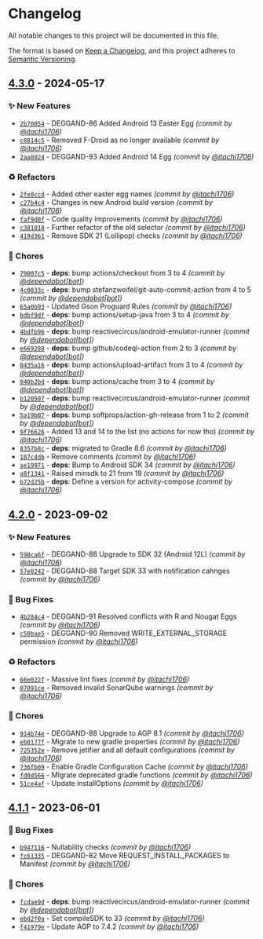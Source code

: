 # Changelog
All notable changes to this project will be documented in this file.

The format is based on [Keep a Changelog](https://keepachangelog.com/en/1.0.0/),
and this project adheres to [Semantic Versioning](https://semver.org/spec/v2.0.0.html).

## [4.3.0] - 2024-05-17
### :sparkles: New Features
- [`2b70054`](https://github.com/itachi1706/DroidEggs/commit/2b70054a5d0b61e75e7506e69ffce4a01369d227) - DEGGAND-86 Added Android 13 Easter Egg *(commit by [@itachi1706](https://github.com/itachi1706))*
- [`c8814c5`](https://github.com/itachi1706/DroidEggs/commit/c8814c5692becc4ab319f2a5efd58a7f149abeba) - Removed F-Droid as no longer available *(commit by [@itachi1706](https://github.com/itachi1706))*
- [`2aa8024`](https://github.com/itachi1706/DroidEggs/commit/2aa802487eee6b2f0c4c681b3319292c1b8f6375) - DEGGAND-93 Added Android 14 Egg *(commit by [@itachi1706](https://github.com/itachi1706))*

### :recycle: Refactors
- [`2fe0ccd`](https://github.com/itachi1706/DroidEggs/commit/2fe0ccd19d48bcc1c90db258471cf349de423392) - Added other easter egg names *(commit by [@itachi1706](https://github.com/itachi1706))*
- [`c27b4c4`](https://github.com/itachi1706/DroidEggs/commit/c27b4c45d4440ecd2a73b75317444650f4c088d5) - Changes in new Android build version *(commit by [@itachi1706](https://github.com/itachi1706))*
- [`faf9d0f`](https://github.com/itachi1706/DroidEggs/commit/faf9d0fe96f8595d1a029bcda75f5679392bac53) - Code quality improvements *(commit by [@itachi1706](https://github.com/itachi1706))*
- [`c381818`](https://github.com/itachi1706/DroidEggs/commit/c381818e5a97faa4d183da0f8931378081b77516) - Further refactor of the old selector *(commit by [@itachi1706](https://github.com/itachi1706))*
- [`419d361`](https://github.com/itachi1706/DroidEggs/commit/419d36148e16a0032d1fd9ea692475f2bc2594ba) - Remove SDK 21 (Lollipop) checks *(commit by [@itachi1706](https://github.com/itachi1706))*

### :wrench: Chores
- [`79007c5`](https://github.com/itachi1706/DroidEggs/commit/79007c533d88713c27eedbd376cb6101e8be980c) - **deps**: bump actions/checkout from 3 to 4 *(commit by [@dependabot[bot]](https://github.com/apps/dependabot))*
- [`4c0833c`](https://github.com/itachi1706/DroidEggs/commit/4c0833c3d9d5fa96451d6268940b53040b8739d5) - **deps**: bump stefanzweifel/git-auto-commit-action from 4 to 5 *(commit by [@dependabot[bot]](https://github.com/apps/dependabot))*
- [`65a0b93`](https://github.com/itachi1706/DroidEggs/commit/65a0b93d3f8626daacc945d0b3b55bc041cbe678) - Updated Gson Proguard Rules *(commit by [@itachi1706](https://github.com/itachi1706))*
- [`bdbf9df`](https://github.com/itachi1706/DroidEggs/commit/bdbf9dfcc2f8cd57d089c7f4f1ce9b7b04e987c4) - **deps**: bump actions/setup-java from 3 to 4 *(commit by [@dependabot[bot]](https://github.com/apps/dependabot))*
- [`4bdfb96`](https://github.com/itachi1706/DroidEggs/commit/4bdfb96119fcf2860fa609e12329e23ba38a2e1d) - **deps**: bump reactivecircus/android-emulator-runner *(commit by [@dependabot[bot]](https://github.com/apps/dependabot))*
- [`e669288`](https://github.com/itachi1706/DroidEggs/commit/e669288b8b0bafe71a26857be4c88b2c30a375e2) - **deps**: bump github/codeql-action from 2 to 3 *(commit by [@dependabot[bot]](https://github.com/apps/dependabot))*
- [`0435a16`](https://github.com/itachi1706/DroidEggs/commit/0435a1685e9c4c5aa0a4f2bf951cceb0e6bcf50d) - **deps**: bump actions/upload-artifact from 3 to 4 *(commit by [@dependabot[bot]](https://github.com/apps/dependabot))*
- [`040b2bd`](https://github.com/itachi1706/DroidEggs/commit/040b2bd57f79b6249772ada9f17188c1a84d8520) - **deps**: bump actions/cache from 3 to 4 *(commit by [@dependabot[bot]](https://github.com/apps/dependabot))*
- [`b120507`](https://github.com/itachi1706/DroidEggs/commit/b120507ae2d91cd08e3be16a07b4f23b7e62a98c) - **deps**: bump reactivecircus/android-emulator-runner *(commit by [@dependabot[bot]](https://github.com/apps/dependabot))*
- [`5a19b07`](https://github.com/itachi1706/DroidEggs/commit/5a19b07f544e1a219ae51bbe8f8aa726ac23d451) - **deps**: bump softprops/action-gh-release from 1 to 2 *(commit by [@dependabot[bot]](https://github.com/apps/dependabot))*
- [`9f76626`](https://github.com/itachi1706/DroidEggs/commit/9f766264871a53100ee2c9fab4e04b98575f4c1e) - Added 13 and 14 to the list (no actions for now tho) *(commit by [@itachi1706](https://github.com/itachi1706))*
- [`8357b8c`](https://github.com/itachi1706/DroidEggs/commit/8357b8c5eb51fc0a5a6560f7cbd11b79424efe85) - **deps**: migrated to Gradle 8.6 *(commit by [@itachi1706](https://github.com/itachi1706))*
- [`187c4db`](https://github.com/itachi1706/DroidEggs/commit/187c4db192b4499d9f72e8c62825350f26a4cc8f) - Remove comments *(commit by [@itachi1706](https://github.com/itachi1706))*
- [`ae19971`](https://github.com/itachi1706/DroidEggs/commit/ae19971fc41867a9705accb1252b79aa055a2b4b) - **deps**: Bump to Android SDK 34 *(commit by [@itachi1706](https://github.com/itachi1706))*
- [`a8f1341`](https://github.com/itachi1706/DroidEggs/commit/a8f134128a6c015773e9dcfb3ff4f85d603d17c1) - Raised minsdk to 21 from 19 *(commit by [@itachi1706](https://github.com/itachi1706))*
- [`b72d25b`](https://github.com/itachi1706/DroidEggs/commit/b72d25b64d8e4155c44c0a62cf22a8b01441f84a) - **deps**: Define a version for activity-compose *(commit by [@itachi1706](https://github.com/itachi1706))*


## [4.2.0] - 2023-09-02
### :sparkles: New Features
- [`598ca6f`](https://github.com/itachi1706/DroidEggs/commit/598ca6f2998958058b8c181eb6524c6b0b31fc67) - DEGGAND-88 Upgrade to SDK 32 (Android 12L) *(commit by [@itachi1706](https://github.com/itachi1706))*
- [`57e0242`](https://github.com/itachi1706/DroidEggs/commit/57e0242e4e1f0c139693c19fcaad0170cfaa7b09) - DEGGAND-88 Target SDK 33 with notification cahnges *(commit by [@itachi1706](https://github.com/itachi1706))*

### :bug: Bug Fixes
- [`4b284c4`](https://github.com/itachi1706/DroidEggs/commit/4b284c44452e4d47422d174c7bac6190b96d0d7a) - DEGGAND-91 Resolved conflicts with R and Nougat Eggs *(commit by [@itachi1706](https://github.com/itachi1706))*
- [`c50bae5`](https://github.com/itachi1706/DroidEggs/commit/c50bae5396b58af434e91f3852e098e23eaf4a0a) - DEGGAND-90 Removed WRITE_EXTERNAL_STORAGE permission *(commit by [@itachi1706](https://github.com/itachi1706))*

### :recycle: Refactors
- [`66e022f`](https://github.com/itachi1706/DroidEggs/commit/66e022f201d46cd56320280bc25f28ce3c183f8d) - Massive lint fixes *(commit by [@itachi1706](https://github.com/itachi1706))*
- [`07091ce`](https://github.com/itachi1706/DroidEggs/commit/07091cee2e148baa9e1839db4d5df1aa01d0e651) - Removed invalid SonarQube warnings *(commit by [@itachi1706](https://github.com/itachi1706))*

### :wrench: Chores
- [`914b74e`](https://github.com/itachi1706/DroidEggs/commit/914b74ec7d90608a13b5da54d1825c222843bf86) - DEGGAND-88 Upgrade to AGP 8.1 *(commit by [@itachi1706](https://github.com/itachi1706))*
- [`eb0177f`](https://github.com/itachi1706/DroidEggs/commit/eb0177f3b80c1bf7b219981c677599d08a826c33) - Migrate to new gradle properties *(commit by [@itachi1706](https://github.com/itachi1706))*
- [`725352e`](https://github.com/itachi1706/DroidEggs/commit/725352ec0aa3398908946c92627e4dcf161f683f) - Remove jetifier and all default configurations *(commit by [@itachi1706](https://github.com/itachi1706))*
- [`736fb09`](https://github.com/itachi1706/DroidEggs/commit/736fb0925c08745b3fb475ff6d6e12840f2ccb3b) - Enable Gradle Configuration Cache *(commit by [@itachi1706](https://github.com/itachi1706))*
- [`fd0d566`](https://github.com/itachi1706/DroidEggs/commit/fd0d5663099fd854cf4121b3d960d16c41a6859f) - MIgrate deprecated gradle functions *(commit by [@itachi1706](https://github.com/itachi1706))*
- [`51ce4af`](https://github.com/itachi1706/DroidEggs/commit/51ce4af0b7c9ef285050c525286ed9d320504f53) - Update installOptions *(commit by [@itachi1706](https://github.com/itachi1706))*


## [4.1.1] - 2023-06-01
### :bug: Bug Fixes
- [`b947116`](https://github.com/itachi1706/DroidEggs/commit/b94711604922ddc3e05b7aab28c7a5b4eb80be5c) - Nullability checks *(commit by [@itachi1706](https://github.com/itachi1706))*
- [`fc61335`](https://github.com/itachi1706/DroidEggs/commit/fc61335310430597a4a478cc8b2bb1a4d7b12a3b) - DEGGAND-82 Move REQUEST_INSTALL_PACKAGES to Manifest *(commit by [@itachi1706](https://github.com/itachi1706))*

### :wrench: Chores
- [`fcdae9d`](https://github.com/itachi1706/DroidEggs/commit/fcdae9d645190f57dadf62d0f67e9d66ee6261bc) - **deps**: bump reactivecircus/android-emulator-runner *(commit by [@dependabot[bot]](https://github.com/apps/dependabot))*
- [`ebd2f0a`](https://github.com/itachi1706/DroidEggs/commit/ebd2f0ae861222a617739e7d3508396adfc8657a) - Set compileSDK to 33 *(commit by [@itachi1706](https://github.com/itachi1706))*
- [`f41979e`](https://github.com/itachi1706/DroidEggs/commit/f41979e87f6288b895967b81c912e82368ef2f1e) - Update AGP to 7.4.2 *(commit by [@itachi1706](https://github.com/itachi1706))*


[4.1.1]: https://github.com/itachi1706/DroidEggs/compare/4.1.0...4.1.1
[4.2.0]: https://github.com/itachi1706/DroidEggs/compare/4.1.1...4.2.0
[4.3.0]: https://github.com/itachi1706/DroidEggs/compare/4.2.1...4.3.0
